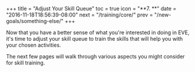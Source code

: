 +++ title = "Adjust Your Skill Queue" toc = true icon = "**7. **" date = "2016-11-18T18:56:39-08:00" next = "/training/core/" prev = "/new-goals/something-else/" +++

Now that you have a better sense of what you're interested in doing in EVE, it's time to adjust your skill queue to train the skills that will help you with your chosen activities.

The next few pages will walk through various aspects you might consider for skill training.